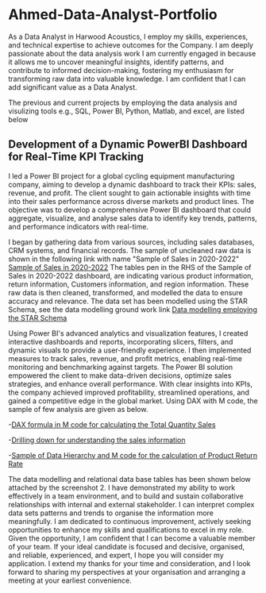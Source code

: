 # Ahmed-Data-Analyst-Portfolio

As a Data Analyst in Harwood Acoustics, I employ my skills, experiences, and technical expertise to achieve outcomes for the Company. I am deeply passionate about the data analysis work I am currently engaged in because it allows me to uncover meaningful insights, identify patterns, and contribute to informed decision-making, fostering my enthusiasm for transforming raw data into valuable knowledge. I am confident that I can add significant value as a Data Analyst. 

The previous and current projects by employing the data analysis and visulizing tools e.g., SQL, Power BI, Python, Matlab, and excel, are listed below

## Development of a Dynamic PowerBI Dashboard for Real-Time KPI Tracking 

I led a Power BI project for a global cycling equipment manufacturing company, aiming to develop a dynamic dashboard to track their KPIs: sales, revenue, and profit. The client sought to gain actionable insights with time into their sales performance across diverse markets and product lines. The objective was to develop a comprehensive Power BI dashboard that could aggregate, visualize, and analyse sales data to identify key trends, patterns, and performance indicators with real-time.

I began by gathering data from various sources, including sales databases, CRM systems, and financial records. The sample of uncleaned raw data is shown in the following link with name "Sample of Sales in 2020-2022" 
[Sample of Sales in 2020-2022](Raw-data.jpeg)
The tables pen in the RHS of the Sample of Sales in 2020-2022 dashboard, are indicating various product information, return information, Customers information, and region information. These raw data is then cleaned, transformed, and modelled the data to ensure accuracy and relevance. The data set has been modelled using the STAR Schema, see the data modelling ground work link 
[Data modelling employing the STAR Schema](Screenshot-2024-05-29-230036.jpeg)

Using Power BI's advanced analytics and visualization features, I created interactive dashboards and reports, incorporating slicers, filters, and dynamic visuals to provide a user-friendly experience. I then implemented measures to track sales, revenue, and profit metrics, enabling real-time monitoring and benchmarking against targets. The Power BI solution empowered the client to make data-driven decisions, optimize sales strategies, and enhance overall performance. With clear insights into KPIs, the company achieved improved 
profitability, streamlined operations, and gained a competitive edge in the global market. Using DAX with M code, the sample of few analysis are given as below.

-[DAX formula in M code for calculating the Total Quantity Sales](Total-sales.jpeg)

-[Drilling down for understanding the sales information](Drilling-down.jpeg)

-[Sample of Data Hierarchy and M code for the calculation of Product Return Rate](Drilling-down.jpeg)


The data modelling and relational data base tables has been shown below attached by the screenshot 2.
I have demonstrated my ability to work effectively in a team environment, and to build and sustain collaborative relationships with internal and external stakeholder. I can interpret complex data sets patterns and trends to organise the information more meaningfully. I am dedicated to continuous improvement, actively seeking opportunities to enhance my skills and qualifications to excel in my role.
Given the opportunity, I am confident that I can become a valuable member of your team. If your ideal candidate is focused and decisive, organised, and reliable, experienced, and expert, I hope you will consider my application. I extend my thanks for your time and consideration, and I look forward to sharing my perspectives at your organisation and arranging a meeting at your earliest convenience.

